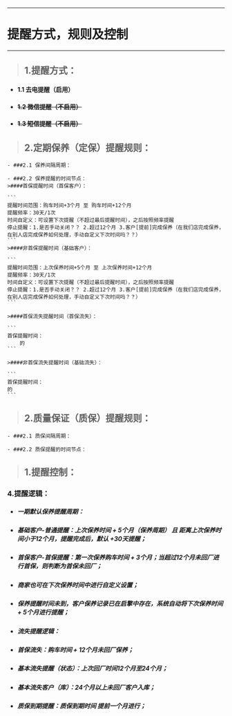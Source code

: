 
---

# 提醒方式，规则及控制

---

> ## 1.提醒方式：  

- #### 1.1 去电提醒（启用）
- #### ~~1.2 微信提醒（不启用）~~
- #### ~~1.3 短信提醒（不启用）~~

> ## 2.定期保养（定保）提醒规则：  

    - ###2.1 保养间隔周期：
    
    - ###2.2 保养提醒的时间节点：
    >####首保提醒时间（首保客户）：  
    
    ```
    提醒时间范围：购车时间+3个月 至 购车时间+12个月
    提醒频率：30天/1次
    时间自定义：可设置下次提醒（不超过最后提醒时间），之后按照频率提醒
    停止提醒：1.是否手动关闭？？ 2.超过12个月 3.客户[提前]完成保养（在我们店完成保养，在别人店完成保养如何处理，手动自定义下次时间吗？？）
    ```  
    >####非首保提醒时间（基础客户）：  
    
    ```
    提醒时间范围：上次保养时间+5个月 至 上次保养时间+12个月
    提醒频率：30天/1次
    时间自定义：可设置下次提醒（不超过最后提醒时间），之后按照频率提醒
    停止提醒：1.是否手动关闭？？ 2.超过12个月 3.客户[提前]完成保养（在我们店完成保养，在别人店完成保养如何处理，手动自定义下次时间吗？？）
    ```
    
    >####首保流失提醒时间（首保流失）：  
    
    ```
    首保提醒时间：
        的
    ```

    >####非首保流失提醒时间（基础流失）：  

    ```
    首保提醒时间：
    的
    ```

> ## 2.质量保证（质保）提醒规则：  

    - ###2.1 质保间隔周期：
    
    - ###2.2 质保提醒的时间节点：



> ## 1.提醒控制：  


### 4.提醒逻辑：

* ##### 一期默认保养提醒周期：
* ##### 基础客户-普通提醒：上次保养时间 + 5个月（保养周期） 且 距离上次保养时间小于12个月，提醒完成后，默认 +30天提醒；
* ##### 首保客户-首保提醒：第一次保养购车时间 + 3个月；当超过12个月未回厂进行首保，则判断为首保未回厂；
* ##### 商家也可在下次保养时间中进行自定义设置；
* ##### 保养提醒时间未到，客户保养记录已在启擎中存在，系统自动将下次保养时间 + 5个月进行提醒；
* ##### 流失提醒逻辑：
* ##### 首保流失：购车时间 + 12个月未回厂保养；
* ##### 基本流失提醒（状态）：上次回厂时间12个月至24个月；
* ##### 基本流失客户（库）：24个月以上未回厂客户入库；
* ##### 质保到期提醒：质保到期时间 提前一个月进行；




